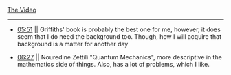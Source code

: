[The Video](https://www.youtube.com/watch?v=VGB6_7jssOM)
___

- [05:51](https://www.youtube.com/watch?v=VGB6_7jssOM&t=352#t=05:51.50) || Griffiths' book is probably the best one for me, however, it does seem that I do need the background too. Though, how I will acquire that background is a matter for another day

- [06:27](https://www.youtube.com/watch?v=VGB6_7jssOM&t=387#t=06:27.38) || Nouredine Zettili "Quantum Mechanics", more descriptive in the mathematics side of things. Also, has a lot of problems, which I like.
